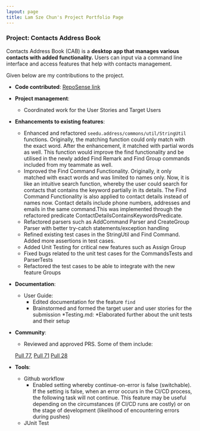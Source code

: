 ```yaml
---
layout: page
title: Lam Sze Chun's Project Portfolio Page
---
```


### Project: Contacts Address Book

Contacts Address Book (CAB) is a **desktop app that manages various contacts with added functionality.**
Users can input via a command line interface and access features that help with contacts management.

Given below are my contributions to the project.

* **Code contributed**: [RepoSense link](https://nus-tic4002-ay2122s2.github.io/tp-dashboard/?Author=zcnmashleu95&tabRepo=AY2122S2-TIC4002-F18-1%2Ftp2%5Bmaster%5D&search=&sort=groupTitle&sortWithin=title&since=2022-02-11&timeframe=commit&mergegroup=&groupSelect=groupByRepos&breakdown=false&tabOpen=true&tabType=authorship&tabAuthor=zcnmashleu95&authorshipIsMergeGroup=false&authorshipFileTypes=docs~functional-code~test-code&authorshipIsBinaryFileTypeChecked=false)

* **Project management**:
  * Coordinated work for the User Stories and Target Users

* **Enhancements to existing features**:
  * Enhanced and refactored `seedu.address/commons/util/StringUtil` functions. Originally, the matching function could only match
    with the exact word. After the enhancement, it matched with partial words as well. This function would improve the find functionality
    and be utilised in the newly added Find Remark and Find Group commands included from my teammate as well.
  * Improved the Find Command Functionality. Originally, it only matched with exact words and was limited to names only. Now, it is like an intuitive search function, whereby the user could search for contacts that contains the keyword partially
    in its details. The Find Command Functionality is also applied to contact details instead of names now. Contact details include phone numbers, addresses and emails in the same command.This was implemented through the refactored predicate ContactDetailsContainsKeywordsPredicate.
  * Refactored parsers such as AddCommand Parser and CreateGroup Parser with better try-catch statements/exception handling
  * Refined existing test cases in the StringUtil and Find Command. Added more assertions in test cases.
  * Added Unit Testing for critical new features such as Assign Group
  * Fixed bugs related to the unit test cases for the CommandsTests and ParserTests
  * Refactored the test cases to be able to integrate with the new feature Groups

* **Documentation**:
  * User Guide:
    * Edited documentation for the feature `find`
    * Brainstormed and formed the target user and user stories for the submission
  *Testing.md:
    *Elaborated further about the unit tests and their setup


* **Community**:
  * Reviewed and approved PRS. Some of them include:

  [Pull 77](https://github.com/AY2122S2-TIC4002-F18-1/tp2/pull/77),
  [Pull 71](https://github.com/AY2122S2-TIC4002-F18-1/tp2/pull/71)
  [Pull 28](https://github.com/AY2122S2-TIC4002-F18-1/tp2/pull/28)

* **Tools**:
  * Github workflow
    - Enabled setting whereby continue-on-error is false (switchable). If the setting is false, when an error occurs in the CI/CD process, the following task will not continue.
      This feature may be useful depending on the circumstances (if CI/CD runs are costly) or on the stage of development (likelihood of encountering errors during pushes)
  * JUnit Test


